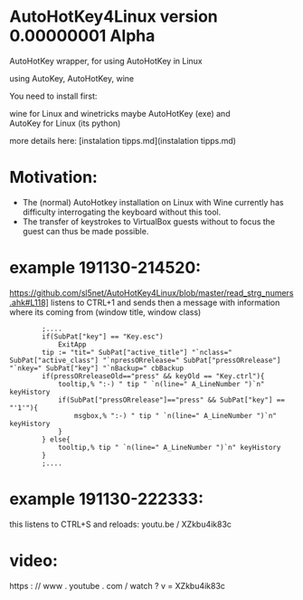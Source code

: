 # AutoHotKey4Linux version 0.00000001 Alpha

AutoHotKey wrapper, for using AutoHotKey in Linux  

using AutoKey, AutoHotKey, wine

You need to install first:

wine for Linux  and
winetricks maybe
AutoHotKey (exe) and  
AutoKey for Linux (its python)

more details here: [instalation tipps.md](instalation tipps.md)

# Motivation:

  - The (normal) AutoHotkey installation on Linux with Wine currently has 
  difficulty interrogating the keyboard without this tool.
  - The transfer of keystrokes to VirtualBox guests 
  without to focus the guest can thus be made possible.


# example 191130-214520:

https://github.com/sl5net/AutoHotKey4Linux/blob/master/read_strg_numers.ahk#L118]
listens to CTRL+1 and sends then a message with 
information where its coming from (window title, window class) 

			;....
			if(SubPat["key"] == "Key.esc")
				ExitApp
			tip := "tit=" SubPat["active_title"] "`nclass=" SubPat["active_class"] "`npressORrelease=" SubPat["pressORrelease"]  "`nkey=" SubPat["key"] "`nBackup=" cbBackup
			if(pressORreleaseOld=="press" && keyOld == "Key.ctrl"){
				tooltip,% ":-) " tip " `n(line=" A_LineNumber ")`n" keyHistory
				if(SubPat["pressORrelease"]=="press" && SubPat["key"] == "'1'"){
					msgbox,% ":-) " tip " `n(line=" A_LineNumber ")`n" keyHistory
				}
			} else{
				tooltip,% tip " `n(line=" A_LineNumber ")`n" keyHistory 
			}
			;....


# example 191130-222333:

this listens to CTRL+S and reloads: youtu.be / XZkbu4ik83c

# video: 

https : // www . youtube . com / watch ? v = XZkbu4ik83c
